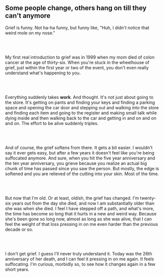 <h2 class="title">Some people change, others hang on till they can't anymore</h2>

Grief is funny. Not ha-ha funny, but funny like, "Huh, I didn't notice that weird mole on my nose."

<br/><br/>

My first real introduction to grief was in 1999 when my mom died of colon cancer at the age of thirty-six. When you're stuck in the wheelhouse of grief, just within the first year or two of the event, you don't even really understand what's happening to you. 

<br/><br/>

Everything suddenly takes <b>work</b>. And thought. It's not just about going to the store. It's getting on pants and finding your keys and finding a parking space and opening the car door and stepping out and walking into the store and finding each item and going to the register and making small talk while dying inside and then walking back to the car and getting in and on and on and on. The effort to be alive suddenly triples. 

<br/><br/>

And of course, the grief softens from there. It gets a bit easier. I wouldn't say it ever gets easy, but after a few years it doesn't feel like you're being suffocated anymore. And sure, when you hit the five year anniversary and the ten year anniversary, you grieve because you realize an actual big chunk of time has passed since you saw the person. But mostly, the edge is softened and you are relieved of the cutting into your skin. Most of the time. 

<br/><br/>

But now that I'm old. Or at least, oldish, the grief has changed. I'm twenty-six years out from the day she died, and now I am substantially older than she was when she died. I feel I have stepped off a path, and what's more, the time has become so long that it hurts in a new and weird way. Because she's been gone so long now, almost as long as she was alive, that I can feel the weight of that loss pressing in on me even harder than the previous decade or so. 

<br/><br/>

I don't get grief. I guess I'll never truly understand it. Today was the 26th anniversary of her death, and I can feel it pressing in on me again. It feels suffocating. I'm curious, morbidly so, to see how it changes again in a few short years. 